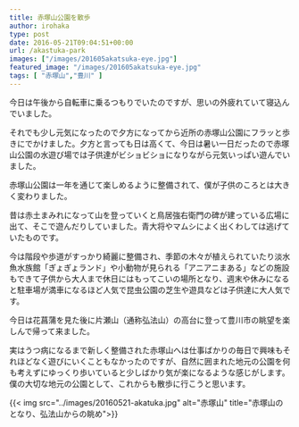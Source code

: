 ```yaml
---
title: 赤塚山公園を散歩
author: irohaka
type: post
date: 2016-05-21T09:04:51+00:00
url: /akastuka-park
images: ["/images/201605akatsuka-eye.jpg"]
featured_image: "/images/201605akatsuka-eye.jpg"
tags: [ "赤塚山","豊川" ]
---
```


今日は午後から自転車に乗るつもりでいたのですが、思いの外疲れていて寝込んでいました。
  
それでも少し元気になったので夕方になってから近所の赤塚山公園にフラッと歩きにでかけました。夕方と言っても日は高くて、今日は暑い一日だったので赤塚山公園の水遊び場では子供達がビショビショになりながら元気いっぱい遊んでいました。
  
赤塚山公園は一年を通じて楽しめるように整備されて、僕が子供のころとは大きく変わりました。
  
昔は赤土まみれになって山を登っていくと鳥居強右衛門の碑が建っている広場に出て、そこで遊んだりしていました。青大将やマムシによく出くわしては逃げていたものです。
  
今は階段や歩道がすっかり綺麗に整備され、季節の木々が植えられていたり淡水魚水族館「ぎょぎょランド」や小動物が見られる「アニアニまある」などの施設もできて子供から大人まで休日にはもってこいの場所となり、週末や休みになると駐車場が満車になるほど人気で昆虫公園の芝生や遊具などは子供達に大人気です。

今日は花菖蒲を見た後に片瀬山（通称弘法山）の高台に登って豊川市の眺望を楽しんで帰って来ました。
  
実はうつ病になるまで新しく整備された赤塚山へは仕事ばかりの毎日で興味もそれほどなく遊びにいくこともなかったのですが、自然に囲まれた地元の公園を何も考えずにゆっくり歩いていると少しばかり気が楽になるような感じがします。僕の大切な地元の公園として、これからも散歩に行こうと思います。

{{< img src="../images/20160521-akatuka.jpg" alt="赤塚山" title="赤塚山のとなり、弘法山からの眺め">}}